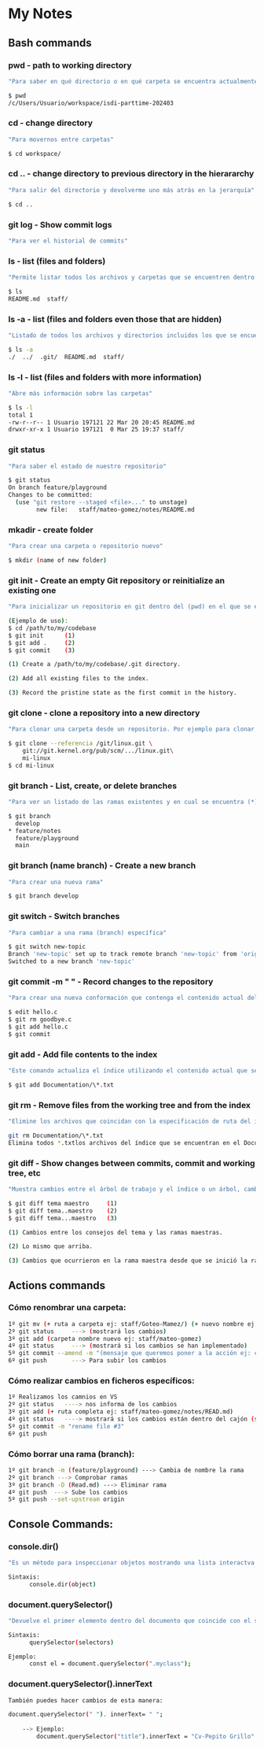 # My Notes

## Bash commands

### pwd - path to working directory 
```sh
"Para saber en qué directorio o en qué carpeta se encuentra actualmente"

$ pwd
/c/Users/Usuario/workspace/isdi-parttime-202403
```

### cd - change directory
```sh
"Para movernos entre carpetas"

$ cd workspace/
```

### cd .. - change directory to previous directory in the hierararchy

```sh
"Para salir del directorio y devolverme uno más atrás en la jerarquía"

$ cd ..
```


### git log -  Show commit logs

```sh
"Para ver el historial de commits"
```



### ls - list (files and folders)

```sh
"Permite listar todos los archivos y carpetas que se encuentren dentro de un determinado directorio (en el directorio que se encuentra)"

$ ls
README.md  staff/
```

### ls -a - list (files and folders even those that are hidden)

```sh
"Listado de todos los archivos y directorios incluidos los que se encuentran ocultos"

$ ls -a 
./  ../  .git/  README.md  staff/

```


### ls -l - list (files and folders with more information)

```sh
"Abre más información sobre las carpetas"

$ ls -l
total 1
-rw-r--r-- 1 Usuario 197121 22 Mar 20 20:45 README.md
drwxr-xr-x 1 Usuario 197121  0 Mar 25 19:37 staff/
```



### git status 

```sh
"Para saber el estado de nuestro repositorio"

$ git status
On branch feature/playground
Changes to be committed:
  (use "git restore --staged <file>..." to unstage)
        new file:   staff/mateo-gomez/notes/README.md
```


### mkadir - create folder 

```sh
"Para crear una carpeta o repositorio nuevo"

$ mkdir (name of new folder)
```


### git init - Create an empty Git repository or reinitialize an existing one

```sh
"Para inicializar un repositorio en git dentro del (pwd) en el que se encuentre"

(Ejemplo de uso):
$ cd /path/to/my/codebase
$ git init      (1)
$ git add .     (2)
$ git commit    (3)

(1) Create a /path/to/my/codebase/.git directory.

(2) Add all existing files to the index.

(3) Record the pristine state as the first commit in the history.
```


### git clone - clone a repository into a new directory

```sh
"Para clonar una carpeta desde un repositorio. Por ejemplo para clonar una carpeta desde GitHub"

$ git clone --referencia /git/linux.git \
	git://git.kernel.org/pub/scm/.../linux.git\
	mi-linux
$ cd mi-linux
```

### git branch - List, create, or delete branches

```sh
"Para ver un listado de las ramas existentes y en cual se encuentra (*)"

$ git branch
  develop
* feature/notes
  feature/playground
  main
```


### git branch (name branch) - Create a new branch

```sh 
"Para crear una nueva rama"

$ git branch develop
```


### git switch - Switch branches

```sh
"Para cambiar a una rama (branch) específica"

$ git switch new-topic
Branch 'new-topic' set up to track remote branch 'new-topic' from 'origin'
Switched to a new branch 'new-topic'
```


### git commit -m " " - Record changes to the repository

```sh
"Para crear una nueva conformación que contenga el contenido actual del índice y el mensaje de registro proporcionado que describe los cambios"

$ edit hello.c
$ git rm goodbye.c
$ git add hello.c
$ git commit
```


### git add - Add file contents to the index

```sh
"Este comando actualiza el índice utilizando el contenido actual que se encuentra en el árbol de trabajo, para preparar el contenido preparado para la próxima confirmación"

$ git add Documentation/\*.txt
```


### git rm - Remove files from the working tree and from the index

```sh
"Elimine los archivos que coincidan con la especificación de ruta del índice o del árbol de trabajo y el índice. git rmno eliminará un archivo solo de su directorio de trabajo. (No existe ninguna opción para eliminar un archivo solo del árbol de trabajo y aún así mantenerlo en el índice; úsela /bin/rm si desea hacerlo). Los archivos que se eliminan deben ser idénticos a la punta de la rama y no deben actualizarse. su contenido se puede organizar en el índice, aunque ese comportamiento predeterminado se puede anular con la -f opción."

git rm Documentation/\*.txt
Elimina todos *.txtlos archivos del índice que se encuentran en el Documentationdirectorio y cualquiera de sus subdirectorios.
```


### git diff - Show changes between commits, commit and working tree, etc

```sh 
"Muestra cambios entre el árbol de trabajo y el índice o un árbol, cambios entre el índice y un árbol, cambios entre dos árboles, cambios resultantes de una combinación, cambios entre dos objetos blob o cambios entre dos archivos en el disco"

$ git diff tema maestro     (1) 
$ git diff tema..maestro    (2) 
$ git diff tema...maestro   (3)

(1) Cambios entre los consejos del tema y las ramas maestras.

(2) Lo mismo que arriba.

(3) Cambios que ocurrieron en la rama maestra desde que se inició la rama temática.
```







## Actions commands
### Cómo renombrar una carpeta: 

```sh
1º git mv (+ ruta a carpeta ej: staff/Goteo-Mamez/) (+ nuevo nombre ej: staff/mateo-gomez)
2º git status     ---> (mostrará los cambios)
3º git add (carpeta nombre nuevo ej: staff/mateo-gomez)
4º git status     ---> (mostrará si los cambios se han implementado)
5º git commit --amend -m "(mensaje que queremos poner a la acción ej: change name) #(número de tarea)"
6º git push       ---> Para subir los cambios 
```




### Cómo realizar cambios en ficheros específicos: 

```sh
1º Realizamos los camnios en VS
2º git status   ----> nos informa de los cambios
3º git add (+ ruta completa ej: staff/mateo-gomez/notes/READ.md)
4º git status   ----> mostrará si los cambios están dentro del cajón (stage)
5º git commit -m "rename file #3"
6º git push
```



### Cómo borrar una rama (branch):

```sh
1º git branch -m (feature/playground) ---> Cambia de nombre la rama 
2º git branch ---> Comprobar ramas
3º git branch -D (Read.md) ---> Eliminar rama
4º git push  ---> Sube los cambios 
5º git push --set-upstream origin
```





## Console Commands: 

### console.dir()

```sh
"Es un método para inspeccionar objetos mostrando una lista interactva de sus propiedades. El resultado se representa con una lista jerárqiuica"

Sintaxis: 
      console.dir(object)

```


### document.querySelector()

```sh
"Devuelve el primer elemento dentro del documento que coincide con el selector o grupo de selectores especificado. Si no se muestran coincidencias = null."

Sintaxis: 
      querySelector(selectors)

Ejemplo: 
      const el = document.querySelector(".myclass");
```



### document.querySelector().innerText

```sh
También puedes hacer cambios de esta manera: 

document.querySelector(" "). innerText= " ";
  
    --> Ejemplo: 
        document.querySelector("title").innerText = "Cv-Pepito Grillo"
```
